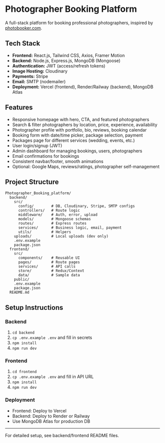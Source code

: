 # Photographer Booking Platform

A full-stack platform for booking professional photographers, inspired by [photobooker.com](https://www.photobooker.com/).

## Tech Stack
- **Frontend:** React.js, Tailwind CSS, Axios, Framer Motion
- **Backend:** Node.js, Express.js, MongoDB (Mongoose)
- **Authentication:** JWT (access/refresh tokens)
- **Image Hosting:** Cloudinary
- **Payments:** Stripe
- **Email:** SMTP (nodemailer)
- **Deployment:** Vercel (frontend), Render/Railway (backend), MongoDB Atlas

## Features
- Responsive homepage with hero, CTA, and featured photographers
- Search & filter photographers by location, price, experience, availability
- Photographer profile with portfolio, bio, reviews, booking calendar
- Booking form with date/time picker, package selection, payment
- Packages page for different services (wedding, events, etc.)
- User login/signup (JWT)
- Admin dashboard for managing bookings, users, photographers
- Email confirmations for bookings
- Consistent navbar/footer, smooth animations
- Optional: Google Maps, reviews/ratings, photographer self-management

## Project Structure
```
Photographer_Booking_platform/
  backend/
    src/
      config/        # DB, Cloudinary, Stripe, SMTP configs
      controllers/   # Route logic
      middleware/    # Auth, error, upload
      models/        # Mongoose schemas
      routes/        # Express routes
      services/      # Business logic, email, payment
      utils/         # Helpers
    uploads/         # Local uploads (dev only)
    .env.example
    package.json
  frontend/
    src/
      components/    # Reusable UI
      pages/         # Route pages
      services/      # API calls
      store/         # Redux/Context
      data/          # Sample data
    public/
    .env.example
    package.json
  README.md
```

## Setup Instructions

### Backend
1. `cd backend`
2. `cp .env.example .env` and fill in secrets
3. `npm install`
4. `npm run dev`

### Frontend
1. `cd frontend`
2. `cp .env.example .env` and fill in API URL
3. `npm install`
4. `npm run dev`

### Deployment
- Frontend: Deploy to Vercel
- Backend: Deploy to Render or Railway
- Use MongoDB Atlas for production DB

---

For detailed setup, see backend/frontend README files. 